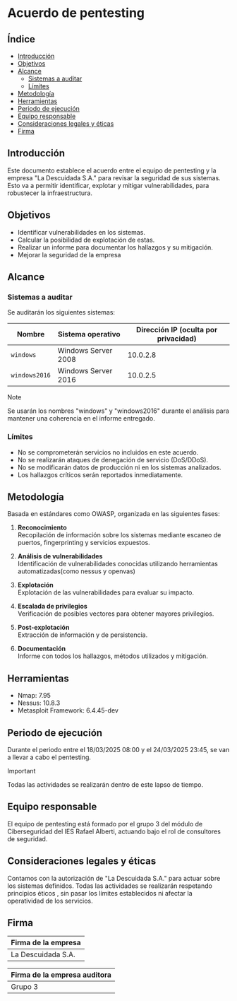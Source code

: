 # Acuerdo de pentesting

## Índice

- [Introducción](#introducción)
- [Objetivos](#objetivos)
- [Alcance](#alcance)
  - [Sistemas a auditar](#sistemas-a-auditar)
  - [Límites](#límites)
- [Metodología](#metodología)
- [Herramientas](#herramientas)
- [Periodo de ejecución](#periodo-de-ejecución)
- [Equipo responsable](#equipo-responsable)
- [Consideraciones legales y éticas](#consideraciones-legales-y-éticas)
- [Firma](#firma)
  
## Introducción

Este documento establece el acuerdo entre el equipo de pentesting y la empresa "La Descuidada S.A." para revisar la seguridad de sus sistemas. Esto va a permitir identificar, explotar y mitigar vulnerabilidades, para robustecer la infraestructura.

## Objetivos

- Identificar vulnerabilidades en los sistemas.
- Calcular la posibilidad de explotación de estas.
- Realizar un informe para documentar los hallazgos y su mitigación.
- Mejorar la seguridad de la empresa

## Alcance

### Sistemas a auditar

Se auditarán los siguientes sistemas:

| Nombre | Sistema operativo | Dirección IP (oculta por privacidad) |
|-|-|-|
| `windows`       | Windows Server 2008 | 10.0.2.8 |
| `windows2016`   | Windows Server 2016 | 10.0.2.5 |

> [!NOTE]  
> Se usarán los nombres "windows" y "windows2016" durante el análisis para mantener una coherencia en el informe entregado.

### Límites

- No se comprometerán servicios no incluidos en este acuerdo.
- No se realizarán ataques de denegación de servicio (DoS/DDoS).
- No se modificarán datos de producción ni en los sistemas analizados.
- Los hallazgos críticos serán reportados inmediatamente.

## Metodología

Basada en estándares como OWASP, organizada en las siguientes fases:

1. **Reconocimiento**  
   Recopilación de información sobre los sistemas mediante escaneo de puertos, fingerprinting y servicios expuestos.

2. **Análisis de vulnerabilidades**  
   Identificación de vulnerabilidades conocidas utilizando herramientas automatizadas(como nessus y openvas)

3. **Explotación**  
   Explotación de las vulnerabilidades para evaluar su impacto.

4. **Escalada de privilegios**  
   Verificación de posibles vectores para obtener mayores privilegios.

5. **Post-explotación**  
   Extracción de información y de persistencia.

6. **Documentación**  
   Informe con todos los hallazgos, métodos utilizados y mitigación.

## Herramientas

- Nmap: 7.95
- Nessus: 10.8.3
- Metasploit Framework: 6.4.45-dev

## Periodo de ejecución

Durante el periodo entre el 18/03/2025 08:00 y el 24/03/2025 23:45, se van a llevar a cabo el pentesting.

> [!IMPORTANT]  
> Todas las actividades se realizarán dentro de este lapso de tiempo.

## Equipo responsable

El equipo de pentesting está formado por el grupo 3 del módulo de Ciberseguridad del IES Rafael Alberti, actuando bajo el rol de consultores de seguridad.

## Consideraciones legales y éticas

Contamos con la autorización de "La Descuidada S.A." para actuar sobre los sistemas definidos. Todas las actividades se realizarán respetando principios éticos , sin pasar los límites establecidos ni afectar la operatividad de los servicios. 

## Firma

|Firma de la empresa|
|-|
|La Descuidada S.A.|

|Firma de la empresa auditora|
|-|
|Grupo 3|
